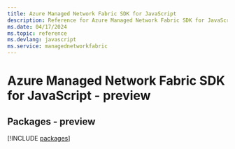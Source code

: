 ```yaml
---
title: Azure Managed Network Fabric SDK for JavaScript
description: Reference for Azure Managed Network Fabric SDK for JavaScript
ms.date: 04/17/2024
ms.topic: reference
ms.devlang: javascript
ms.service: managednetworkfabric
---
```

# Azure Managed Network Fabric SDK for JavaScript - preview
## Packages - preview
[!INCLUDE [packages](managed-network-fabric-index.md)]
